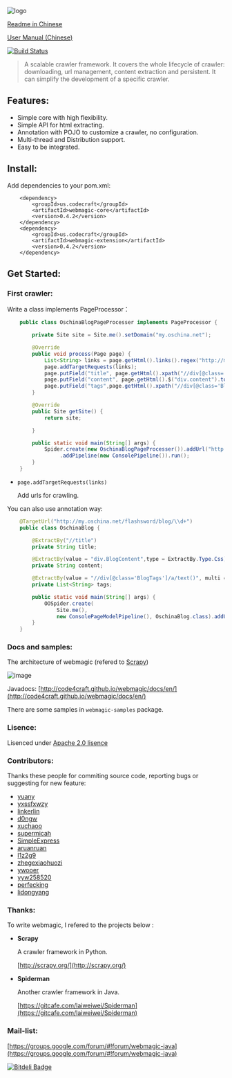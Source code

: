 ![logo](https://raw.github.com/code4craft/webmagic/master/asserts/logo.jpg)

[Readme in Chinese](https://github.com/code4craft/webmagic/tree/master/zh_docs)

[User Manual (Chinese)](https://github.com/code4craft/webmagic/blob/master/user-manual.md)


[![Build Status](https://travis-ci.org/code4craft/webmagic.png?branch=master)](https://travis-ci.org/code4craft/webmagic)

>A scalable crawler framework. It covers the whole lifecycle of crawler: downloading, url management, content extraction and persistent. It can simplify the development of a  specific crawler.

## Features:

* Simple core with high flexibility.
* Simple API for html extracting.
* Annotation with POJO to customize a crawler, no configuration.
* Multi-thread and Distribution support.
* Easy to be integrated.

## Install:
  
Add dependencies to your pom.xml:

		<dependency>
            <groupId>us.codecraft</groupId>
            <artifactId>webmagic-core</artifactId>
            <version>0.4.2</version>
        </dependency>
		<dependency>
            <groupId>us.codecraft</groupId>
            <artifactId>webmagic-extension</artifactId>
            <version>0.4.2</version>
        </dependency>

## Get Started:

### First crawler:

Write a class implements PageProcessor：

```java
    public class OschinaBlogPageProcesser implements PageProcessor {

        private Site site = Site.me().setDomain("my.oschina.net");

        @Override
        public void process(Page page) {
            List<String> links = page.getHtml().links().regex("http://my\\.oschina\\.net/flashsword/blog/\\d+").all();
            page.addTargetRequests(links);
            page.putField("title", page.getHtml().xpath("//div[@class='BlogEntity']/div[@class='BlogTitle']/h1").toString());
            page.putField("content", page.getHtml().$("div.content").toString());
            page.putField("tags",page.getHtml().xpath("//div[@class='BlogTags']/a/text()").all());
        }

        @Override
        public Site getSite() {
            return site;

        }

        public static void main(String[] args) {
            Spider.create(new OschinaBlogPageProcesser()).addUrl("http://my.oschina.net/flashsword/blog")
                 .addPipeline(new ConsolePipeline()).run();
        }
    }
```

* `page.addTargetRequests(links)`
	
	Add urls for crawling.
    
You can also use annotation way:

```java
	@TargetUrl("http://my.oschina.net/flashsword/blog/\\d+")
	public class OschinaBlog {

	    @ExtractBy("//title")
	    private String title;

	    @ExtractBy(value = "div.BlogContent",type = ExtractBy.Type.Css)
	    private String content;

	    @ExtractBy(value = "//div[@class='BlogTags']/a/text()", multi = true)
	    private List<String> tags;

	    public static void main(String[] args) {
	        OOSpider.create(
	        	Site.me(),
				new ConsolePageModelPipeline(), OschinaBlog.class).addUrl("http://my.oschina.net/flashsword/blog").run();
	    }
	}
```
		
### Docs and samples:

The architecture of webmagic (refered to [Scrapy](http://scrapy.org/))

![image](http://code4craft.github.io/images/posts/webmagic.png)

Javadocs: [http://code4craft.github.io/webmagic/docs/en/](http://code4craft.github.io/webmagic/docs/en/)

There are some samples in `webmagic-samples` package.

### Lisence:

Lisenced under [Apache 2.0 lisence](http://opensource.org/licenses/Apache-2.0)

### Contributors:

Thanks these people for commiting source code, reporting bugs or suggesting for new feature:

* [yuany](https://github.com/yuany)
* [yxssfxwzy](https://github.com/yxssfxwzy)
* [linkerlin](https://github.com/linkerlin)
* [d0ngw](https://github.com/d0ngw)
* [xuchaoo](https://github.com/xuchaoo)
* [supermicah](https://github.com/supermicah)
* [SimpleExpress](https://github.com/SimpleExpress)
* [aruanruan](https://github.com/aruanruan)
* [l1z2g9](https://github.com/l1z2g9)
* [zhegexiaohuozi](https://github.com/zhegexiaohuozi)
* [ywooer](https://github.com/ywooer)
* [yyw258520](https://github.com/yyw258520)
* [perfecking](https://github.com/perfecking)
* [lidongyang](http://my.oschina.net/lidongyang)


### Thanks:

To write webmagic, I refered to the projects below :

* **Scrapy**

	A crawler framework in Python.
 
	[http://scrapy.org/](http://scrapy.org/)

* **Spiderman**

	Another crawler framework in Java.
	
	[https://gitcafe.com/laiweiwei/Spiderman](https://gitcafe.com/laiweiwei/Spiderman)

### Mail-list:

[https://groups.google.com/forum/#!forum/webmagic-java](https://groups.google.com/forum/#!forum/webmagic-java)


[![Bitdeli Badge](https://d2weczhvl823v0.cloudfront.net/code4craft/webmagic/trend.png)](https://bitdeli.com/free "Bitdeli Badge")

